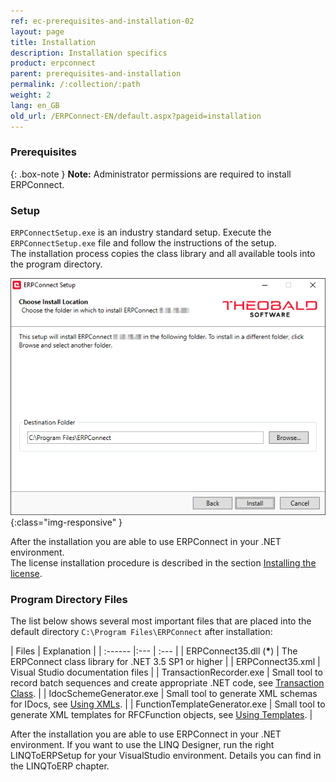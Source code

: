 ```yaml
---
ref: ec-prerequisites-and-installation-02
layout: page
title: Installation
description: Installation specifics
product: erpconnect
parent: prerequisites-and-installation
permalink: /:collection/:path
weight: 2
lang: en_GB
old_url: /ERPConnect-EN/default.aspx?pageid=installation
---
```


### Prerequisites

{: .box-note }
**Note:** Administrator permissions are required to install ERPConnect.

### Setup

`ERPConnectSetup.exe` is an industry standard setup. Execute the `ERPConnectSetup.exe` file and follow the instructions of the setup. <br>
The installation process copies the class library and all available tools into the program directory.

![ERPConnect_Setup](/img/content/erpconnect/ERPConnect_Setup.png){:class="img-responsive" }

After the installation you are able to use ERPConnect in your .NET environment.<br>
The license installation procedure is described in the section [Installing the license](./licensing).

### Program Directory Files
The list below shows several most important files that are placed into the default directory ``C:\Program Files\ERPConnect`` after installation:

| Files | Explanation |
| :------ |:--- | :--- |
| ERPConnect35.dll (<b>*</b>) | The ERPConnect class library for .NET 3.5 SP1 or higher |
| ERPConnect35.xml  | Visual Studio documentation files |
| TransactionRecorder.exe | Small tool to record batch sequences and create appropriate .NET code, see [Transaction Class](../special-classes/managing-and-executing-transactions-the-class-transaction). |
| IdocSchemeGenerator.exe | Small tool to generate XML schemas for IDocs, see [Using XMLs](../receiving-and-sending-idocs/xml-support-for-idoc-programming). |
| FunctionTemplateGenerator.exe | Small tool to generate XML templates for RFCFunction objects, see [Using Templates](../calling-bapis-and-function-modules/improve-your-performance-by-using-templates). |

After the installation you are able to use ERPConnect in your .NET environment. If you want to use the LINQ Designer, run the right LINQToERPSetup for your VisualStudio environment. Details you can find in the LINQToERP chapter.
